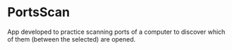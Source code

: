 # PortsScan
App developed to practice scanning ports of a computer to discover which of them (between the selected) are opened.
